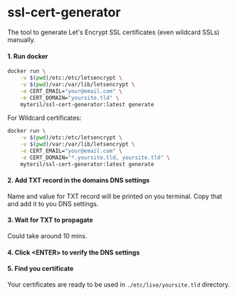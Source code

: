# ssl-cert-generator
The tool to generate Let's Encrypt SSL certificates (even wildcard SSLs) manually.

#### 1. Run docker
```sh
docker run \
    -v $(pwd)/etc:/etc/letsencrypt \
    -v $(pwd)/var:/var/lib/letsencrypt \
    -e CERT_EMAIL="your@email.com" \
    -e CERT_DOMAIN="yoursite.tld" \
    myteril/ssl-cert-generator:latest generate
```
For Wildcard certificates:
```sh
docker run \
    -v $(pwd)/etc:/etc/letsencrypt \
    -v $(pwd)/var:/var/lib/letsencrypt \
    -e CERT_EMAIL="your@email.com" \
    -e CERT_DOMAIN="*.yoursite.tld, yoursite.tld" \
    myteril/ssl-cert-generator:latest generate
```

#### 2. Add TXT record in the domains DNS settings
Name and value for TXT record will be printed on you terminal. Copy that and add it to you DNS settings.
#### 3. Wait for TXT to propagate
Could take around 10 mins.
#### 4. Click &lt;ENTER&gt; to verify the DNS settings
#### 5. Find you certificate
Your certificates are ready to be used in `./etc/live/yoursite.tld` directory.
